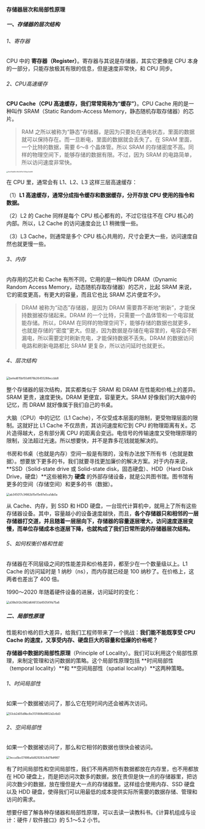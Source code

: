 #### 存储器层次和局部性原理

##### 一、存储器的层次结构

###### 1、寄存器

CPU 中的 **寄存器（Register）**。寄存器与其说是存储器，其实它更像是 CPU 本身的一部分，只能存放极其有限的信息，但是速度非常快，和 CPU 同步。

###### 2、CPU高速缓存 

**CPU Cache（CPU 高速缓存，我们常常简称为“缓存”）**。CPU Cache 用的是一种叫作 SRAM（Static Random-Access Memory，静态随机存取存储器）的芯片。

>RAM 之所以被称为“静态”存储器，是因为只要处在通电状态，里面的数据就可以保持存在。而一旦断电，里面的数据就会丢失了。在 SRAM 里面，一个比特的数据，需要 6～8 个晶体管。所以 SRAM 的存储密度不高。同样的物理空间下，能够存储的数据有限。不过，因为 SRAM 的电路简单，所以访问速度非常快。

<img src="https://liuyang-picbed.oss-cn-shanghai.aliyuncs.com/img/25c619a683c161d3678c7339aa34d399.png" alt="25c619a683c161d3678c7339aa34d399" style="zoom:25%;" />

在 CPU 里，通常会有 L1、L2、L3 这样三层高速缓存：

（1）**L1 高速缓存，通常分成指令缓存和数据缓存，分开存放 CPU 使用的指令和数据。**

（2）L2 的 Cache 同样是每个 CPU 核心都有的，不过它往往不在 CPU 核心的内部。所以，L2 Cache 的访问速度会比 L1 稍微慢一些。

（3）L3 Cache，则通常是多个 CPU 核心共用的，尺寸会更大一些，访问速度自然也就更慢一些。

###### 3、内存

内存用的芯片和 Cache 有所不同，它用的是一种叫作 DRAM（Dynamic Random Access Memory，动态随机存取存储器）的芯片，比起 SRAM 来说，它的密度更高，有更大的容量，而且它也比 SRAM 芯片便宜不少。

>DRAM 被称为“动态”存储器，是因为 DRAM 需要靠不断地“刷新”，才能保持数据被存储起来。DRAM 的一个比特，只需要一个晶体管和一个电容就能存储。所以，DRAM 在同样的物理空间下，能够存储的数据也就更多，也就是存储的“密度”更大。但是，因为数据是存储在电容里的，电容会不断漏电，所以需要定时刷新充电，才能保持数据不丢失。DRAM 的数据访问电路和刷新电路都比 SRAM 更复杂，所以访问延时也就更长。

###### 4、层次结构

<img src="https://liuyang-picbed.oss-cn-shanghai.aliyuncs.com/img/befed615bf50df878b26455288eccbb8.png" alt="befed615bf50df878b26455288eccbb8" style="zoom: 50%;" />

整个存储器的层次结构，其实都类似于 SRAM 和 DRAM 在性能和价格上的差异。SRAM 更贵，速度更快。DRAM 更便宜，容量更大。SRAM 好像我们的大脑中的记忆，而 DRAM 就好像属于我们自己的书桌。

大脑（CPU）中的记忆（L1 Cache），不仅受成本层面的限制，更受物理层面的限制。这就好比 L1 Cache 不仅昂贵，其访问速度和它到 CPU 的物理距离有关。芯片造得越大，总有部分离 CPU 的距离会变远。电信号的传输速度又受物理原理的限制，没法超过光速。所以想要快，并不是靠多花钱就能解决的。

书房和书桌（也就是内存）空间一般是有限的，没有办法放下所有书（也就是数据）。想要放下更多的书，我们就要寻找更加廉价的解决方案。对于内存来说，**SSD（Solid-state drive 或 Solid-state disk，固态硬盘）、HDD（Hard Disk Drive，硬盘）**这些被称为 **硬盘** 的外部存储设备，就是公共图书馆。图书馆有更多的空间（存储空间）和更多的书（数据）。

<img src="https://liuyang-picbed.oss-cn-shanghai.aliyuncs.com/img/ab345017c3f662b15e15e97e0ca1db0a.png" alt="ab345017c3f662b15e15e97e0ca1db0a" style="zoom: 50%;" />

从 Cache、内存，到 SSD 和 HDD 硬盘，一台现代计算机中，就用上了所有这些存储器设备。其中，容量越小的设备速度越快，而且，**各个存储器只和相邻的一层存储器打交道，并且随着一层层向下，存储器的容量逐层增大，访问速度逐层变慢，而单位存储成本也逐层下降，也就构成了我们日常所说的存储器层次结构。**

###### 5、如何权衡价格和性能

存储器在不同层级之间的性能差异和价格差异，都至少在一个数量级以上。L1 Cache 的访问延时是 1 纳秒（ns），而内存就已经是 100 纳秒了。在价格上，这两者也差出了 400 倍。

1990～2020 年随着硬件设备的进展，访问延时的变化：

<img src="https://liuyang-picbed.oss-cn-shanghai.aliyuncs.com/img/d39b0f2b3962d646133d450541fb75a6.png" alt="d39b0f2b3962d646133d450541fb75a6" style="zoom:50%;" />

##### 二、局部性原理

性能和价格的巨大差异，给我们工程师带来了一个挑战：**我们能不能既享受 CPU Cache 的速度，又享受内存、硬盘巨大的容量和低廉的价格呢？**

**存储器中数据的局部性原理**（Principle of Locality）。我们可以利用这个局部性原理，来制定管理和访问数据的策略。这个局部性原理包括 **时间局部性（temporal locality）**和 **空间局部性（spatial locality）**这两种策略。

###### 1、时间局部性

如果一个数据被访问了，那么它在短时间内还会被再次访问。

<img src="https://liuyang-picbed.oss-cn-shanghai.aliyuncs.com/img/53cb2d05d9bc8e3131466e9802d2c6d3.png" alt="53cb2d05d9bc8e3131466e9802d2c6d3" style="zoom: 50%;" />

###### 2、空间局部性

如果一个数据被访问了，那么和它相邻的数据也很快会被访问。

<img src="https://liuyang-picbed.oss-cn-shanghai.aliyuncs.com/img/1ecca5bc07486a4d829263c8d78df667.png" alt="1ecca5bc07486a4d829263c8d78df667" style="zoom:50%;" />



有了时间局部性和空间局部性，我们不用再把所有数据都放在内存里，也不用都放在 HDD 硬盘上，而是把访问次数多的数据，放在贵但是快一点的存储器里，把访问次数少的数据，放在慢但是大一点的存储器里。这样组合使用内存、SSD 硬盘以及 HDD 硬盘，使得我们可以用最低的成本提供实际所需要的数据存储、管理和访问的需求。





想要仔细了解各种存储器和局部性原理，可以去读一读教科书。《计算机组成与设计：硬件 / 软件接口》的 5.1～5.2 小节。

